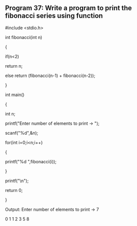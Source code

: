 ## Program 37: Write a program to print the fibonacci series using function
#include <stdio.h>

int fibonacci(int n)

{

if(n<2)

return n;

else return (fibonacci(n-1) + fibonacci(n-2));

}

int main()

{

int n;

printf("Enter number of elements to print -> ");

scanf("%d",&n);

for(int i=0;i<n;i++)

{

printf("%d ",fibonacci(i));

}

printf("\n");

return 0;

}

Output: Enter number of elements to print -> 7

0 1 1 2 3 5 8

